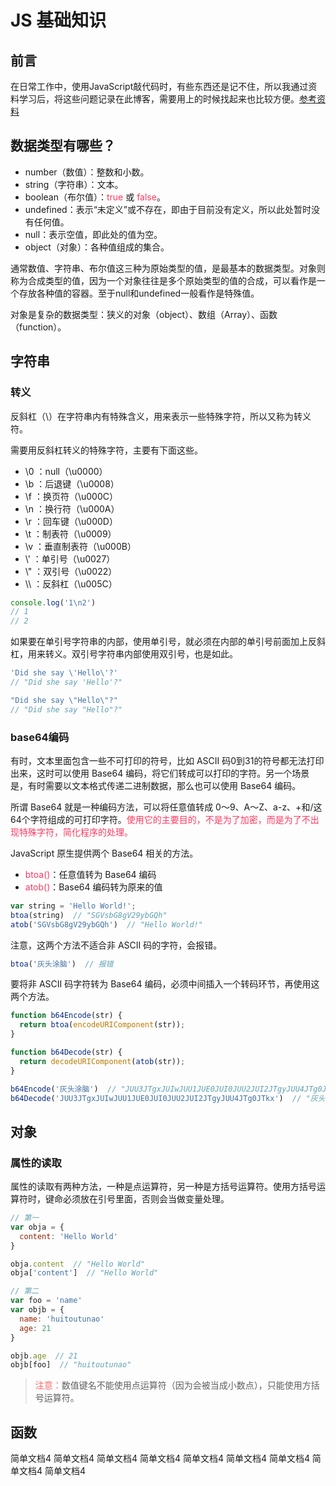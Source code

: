 # JS 基础知识

## 前言

在日常工作中，使用JavaScript敲代码时，有些东西还是记不住，所以我通过资料学习后，将这些问题记录在此博客，需要用上的时候找起来也比较方便。[参考资料](https://wangdoc.com/javascript/)

## 数据类型有哪些？

- number（数值）：整数和小数。
- string（字符串）：文本。
- boolean（布尔值）：<font color=#ff3860>true</font> 或 <font color=#ff3860>false</font>。
- undefined：表示“未定义”或不存在，即由于目前没有定义，所以此处暂时没有任何值。
- null：表示空值，即此处的值为空。
- object（对象）：各种值组成的集合。

通常数值、字符串、布尔值这三种为原始类型的值，是最基本的数据类型。对象则称为合成类型的值，因为一个对象往往是多个原始类型的值的合成，可以看作是一个存放各种值的容器。至于null和undefined一般看作是特殊值。

对象是复杂的数据类型：狭义的对象（object）、数组（Array）、函数（function）。

## 字符串

### 转义

反斜杠（\）在字符串内有特殊含义，用来表示一些特殊字符，所以又称为转义符。

需要用反斜杠转义的特殊字符，主要有下面这些。

- \0 ：null（\u0000）
- \b ：后退键（\u0008）
- \f ：换页符（\u000C）
- \n ：换行符（\u000A）
- \r ：回车键（\u000D）
- \t ：制表符（\u0009）
- \v ：垂直制表符（\u000B）
- \\' ：单引号（\u0027）
- \\" ：双引号（\u0022）
- \\\\ ：反斜杠（\u005C）

```javascript
console.log('1\n2')
// 1
// 2
```

如果要在单引号字符串的内部，使用单引号，就必须在内部的单引号前面加上反斜杠，用来转义。双引号字符串内部使用双引号，也是如此。

```javascript
'Did she say \'Hello\'?'
// "Did she say 'Hello'?"

"Did she say \"Hello\"?"
// "Did she say "Hello"?"
```
### base64编码

有时，文本里面包含一些不可打印的符号，比如 ASCII 码0到31的符号都无法打印出来，这时可以使用 Base64 编码，将它们转成可以打印的字符。另一个场景是，有时需要以文本格式传递二进制数据，那么也可以使用 Base64 编码。

所谓 Base64 就是一种编码方法，可以将任意值转成 0～9、A～Z、a-z、+和/这64个字符组成的可打印字符。<font color=#ff3860>使用它的主要目的，不是为了加密，而是为了不出现特殊字符，简化程序的处理。</font>

JavaScript 原生提供两个 Base64 相关的方法。

- <font color=#ff3860>btoa()</font>：任意值转为 Base64 编码
- <font color=#ff3860>atob()</font>：Base64 编码转为原来的值

```javascript
var string = 'Hello World!';
btoa(string)  // "SGVsbG8gV29ybGQh"
atob('SGVsbG8gV29ybGQh')  // "Hello World!"
```

注意，这两个方法不适合非 ASCII 码的字符，会报错。

```javascript
btoa('灰头涂脑')  // 报错
```

要将非 ASCII 码字符转为 Base64 编码，必须中间插入一个转码环节，再使用这两个方法。

```javascript
function b64Encode(str) {
  return btoa(encodeURIComponent(str));
}

function b64Decode(str) {
  return decodeURIComponent(atob(str));
}

b64Encode('灰头涂脑')  // "JUU3JTgxJUIwJUU1JUE0JUI0JUU2JUI2JTgyJUU4JTg0JTkx"
b64Decode('JUU3JTgxJUIwJUU1JUE0JUI0JUU2JUI2JTgyJUU4JTg0JTkx')  // "灰头涂脑"
```

## 对象

### 属性的读取

属性的读取有两种方法，一种是点运算符，另一种是方括号运算符。使用方括号运算符时，键命必须放在引号里面，否则会当做变量处理。

``` js
// 第一
var obja = {
  content: 'Hello World'
}

obja.content  // "Hello World"
obja['content']  // "Hello World"

// 第二
var foo = 'name'
var objb = {
  name: 'huitoutunao'
  age: 21
}

objb.age  // 21
objb[foo]  // "huitoutunao"

```

> <font color=#f66>注意：</font>数值键名不能使用点运算符（因为会被当成小数点），只能使用方括号运算符。

## 函数

简单文档4
简单文档4
简单文档4
简单文档4
简单文档4
简单文档4
简单文档4
简单文档4
简单文档4